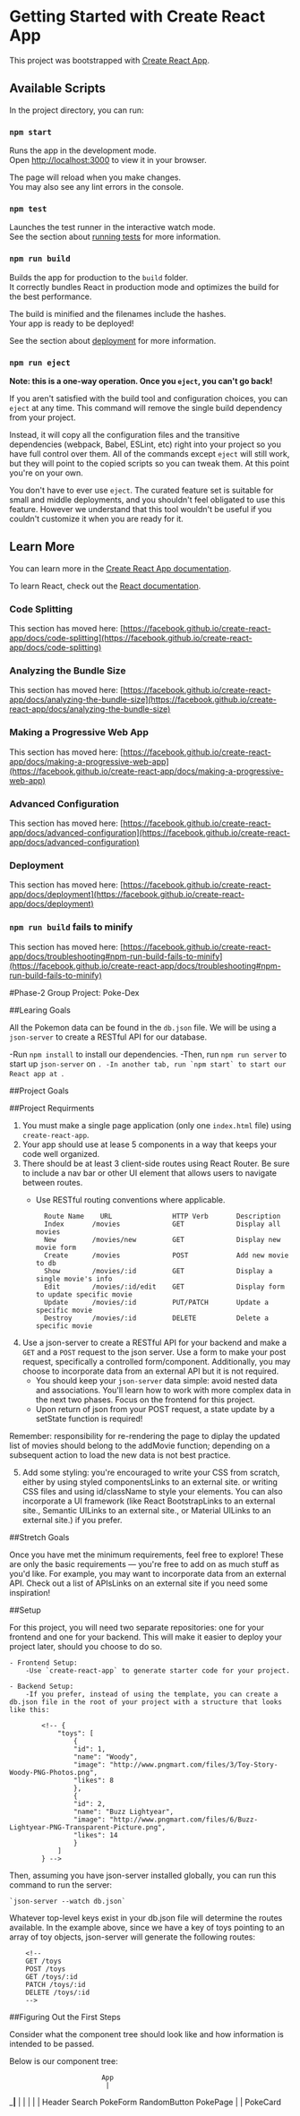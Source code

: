 # Getting Started with Create React App

This project was bootstrapped with [Create React App](https://github.com/facebook/create-react-app).

## Available Scripts

In the project directory, you can run:

### `npm start`

Runs the app in the development mode.\
Open [http://localhost:3000](http://localhost:3000) to view it in your browser.

The page will reload when you make changes.\
You may also see any lint errors in the console.

### `npm test`

Launches the test runner in the interactive watch mode.\
See the section about [running tests](https://facebook.github.io/create-react-app/docs/running-tests) for more information.

### `npm run build`

Builds the app for production to the `build` folder.\
It correctly bundles React in production mode and optimizes the build for the best performance.

The build is minified and the filenames include the hashes.\
Your app is ready to be deployed!

See the section about [deployment](https://facebook.github.io/create-react-app/docs/deployment) for more information.

### `npm run eject`

**Note: this is a one-way operation. Once you `eject`, you can't go back!**

If you aren't satisfied with the build tool and configuration choices, you can `eject` at any time. This command will remove the single build dependency from your project.

Instead, it will copy all the configuration files and the transitive dependencies (webpack, Babel, ESLint, etc) right into your project so you have full control over them. All of the commands except `eject` will still work, but they will point to the copied scripts so you can tweak them. At this point you're on your own.

You don't have to ever use `eject`. The curated feature set is suitable for small and middle deployments, and you shouldn't feel obligated to use this feature. However we understand that this tool wouldn't be useful if you couldn't customize it when you are ready for it.

## Learn More

You can learn more in the [Create React App documentation](https://facebook.github.io/create-react-app/docs/getting-started).

To learn React, check out the [React documentation](https://reactjs.org/).

### Code Splitting

This section has moved here: [https://facebook.github.io/create-react-app/docs/code-splitting](https://facebook.github.io/create-react-app/docs/code-splitting)

### Analyzing the Bundle Size

This section has moved here: [https://facebook.github.io/create-react-app/docs/analyzing-the-bundle-size](https://facebook.github.io/create-react-app/docs/analyzing-the-bundle-size)

### Making a Progressive Web App

This section has moved here: [https://facebook.github.io/create-react-app/docs/making-a-progressive-web-app](https://facebook.github.io/create-react-app/docs/making-a-progressive-web-app)

### Advanced Configuration

This section has moved here: [https://facebook.github.io/create-react-app/docs/advanced-configuration](https://facebook.github.io/create-react-app/docs/advanced-configuration)

### Deployment

This section has moved here: [https://facebook.github.io/create-react-app/docs/deployment](https://facebook.github.io/create-react-app/docs/deployment)

### `npm run build` fails to minify

This section has moved here: [https://facebook.github.io/create-react-app/docs/troubleshooting#npm-run-build-fails-to-minify](https://facebook.github.io/create-react-app/docs/troubleshooting#npm-run-build-fails-to-minify)



#Phase-2 Group Project: Poke-Dex

##Learing Goals

All the Pokemon data can be found in the `db.json` file. We will be using 
a `json-server` to create a RESTful API for our database. 

-Run `npm install` to install our dependencies. 
-Then, run `npm run server` to start up `json-server` on ``.
-In another tab, run `npm start` to start our React app at ``.


##Project Goals



##Project Requirments

1. You must make a single page application (only one `index.html` file) using `create-react-app`.
2. Your app should use at lease 5 components in a way that keeps your code well organized. 
3. There should be at least 3 client-side routes using React Router. Be sure to include a nav bar or other UI element that allows users to navigate between routes. 
    - Use RESTful routing conventions where applicable.
    
            Route Name	  URL	            HTTP Verb	    Description
            Index	    /movies	            GET	            Display all movies
            New	        /movies/new	        GET	            Display new movie form
            Create	    /movies	            POST	        Add new movie to db
            Show	    /movies/:id	        GET	            Display a single movie's info
            Edit	    /movies/:id/edit	GET	            Display form to update specific movie
            Update	    /movies/:id	        PUT/PATCH	    Update a specific movie
            Destroy	    /movies/:id	        DELETE	        Delete a specific movie

4. Use a json-server to create a RESTful API for your backend and make a `GET` and a `POST` request to the json server. Use a form to make your post request, specifically a controlled form/component.     Additionally, you may choose to incorporate data from an external API but it is not required.
    - You should keep your `json-server` data simple: avoid nested data and associations. You'll learn how to work with more complex data in the next two phases. Focus on the frontend for this project.
    - Upon return of json from your POST request, a state update by a setState function is required!

<!-- 
            // in App:
        function addMovie(newMovie){
        setMovies([...movies, newMovie]) // Updating movies state.
        }

        //in Form
        const configObj = {
        method: 'POST',
        headers: {'Content-Type': 'application/json'},
        body: JSON.stringify({title: "Titanic"})
        }

        fetch('http://localhost:3000/movies', configObj)
        .then(res => res.json())
        .then(data => addMovie(data)) //THIS STATE UPDATE IS REQUIRED!!!
        // clear form -->
Remember: responsibility for re-rendering the page to diplay the updated list of movies should belong to the addMovie function; depending on a subsequent action to load the new data is not best practice.

5. Add some styling: you're encouraged to write your CSS from scratch, either by using styled componentsLinks to an external site. or writing CSS files and using id/className to style your elements. You can also incorporate a UI framework (like React BootstrapLinks to an external site., Semantic UILinks to an external site., or Material UILinks to an external site.) if you prefer.

##Stretch Goals

Once you have met the minimum requirements, feel free to explore! These are only the basic requirements — you're free to add on as much stuff as you'd like. For example, you may want to incorporate data from an external API. Check out a list of APIsLinks on an external site if you need some inspiration!

##Setup

For this project, you will need two separate repositories: one for your frontend and one for your backend. This will make it easier to deploy your project later, should you choose to do so.

    - Frontend Setup:
        -Use `create-react-app` to generate starter code for your project. 

    - Backend Setup:
        -If you prefer, instead of using the template, you can create a db.json file in the root of your project with a structure that looks like this:

            <!-- {
                "toys": [
                    {
                    "id": 1,
                    "name": "Woody",
                    "image": "http://www.pngmart.com/files/3/Toy-Story-Woody-PNG-Photos.png",
                    "likes": 8
                    },
                    {
                    "id": 2,
                    "name": "Buzz Lightyear",
                    "image": "http://www.pngmart.com/files/6/Buzz-Lightyear-PNG-Transparent-Picture.png",
                    "likes": 14
                    }
                ]
            } -->
            
Then, assuming you have json-server installed globally, you can run this command to run the server:

    `json-server --watch db.json`

Whatever top-level keys exist in your db.json file will determine the routes available. In the example above, since we have a key of toys pointing to an array of toy objects, json-server will generate the following routes:

        <!-- 
        GET /toys
        POST /toys
        GET /toys/:id
        PATCH /toys/:id
        DELETE /toys/:id 
        -->

##Figuring Out the First Steps

Consider what the component tree should look like and how information is intended to be passed. 

Below is our component tree:            

                           App
                            |
 ___________________________|__________________________
 |         |           |               |              |
Header   Search    PokeForm     RandomButton    PokePage
                                                    |
                                                    |
                                                PokeCard
